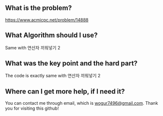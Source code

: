 ## What is the problem?

<https://www.acmicpc.net/problem/14888>

## What Algorithm should I use?

Same with 연산자 끼워넣기 2

## What was the key point and the hard part?

The code is exactly same with 연산자 끼워넣기 2

## Where can I get more help, if I need it?

You can contact me through email, which is wogur7496@gmail.com.
Thank you for visiting this github!


